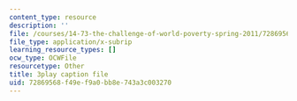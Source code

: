 ```yaml
---
content_type: resource
description: ''
file: /courses/14-73-the-challenge-of-world-poverty-spring-2011/72869568f49ef9a0bb8e743a3c003270_klz2SdQorbA.srt
file_type: application/x-subrip
learning_resource_types: []
ocw_type: OCWFile
resourcetype: Other
title: 3play caption file
uid: 72869568-f49e-f9a0-bb8e-743a3c003270
---
```

